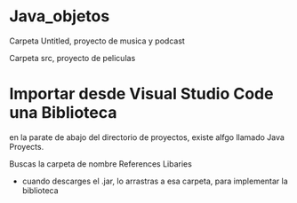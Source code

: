 # Java_objetos


Carpeta Untitled, proyecto de musica y podcast

Carpeta src, proyecto de peliculas

# Importar desde Visual Studio Code una Biblioteca

en la parate de abajo del directorio de proyectos, existe alfgo llamado
Java Proyects.

Buscas la carpeta de nombre References Libaries

*   cuando descarges el .jar, lo arrastras a esa carpeta, para implementar la biblioteca

